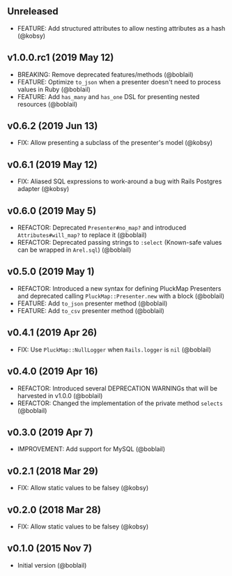 ## Unreleased

* FEATURE: Add structured attributes to allow nesting attributes as a hash (@kobsy)

## v1.0.0.rc1 (2019 May 12)

* BREAKING: Remove deprecated features/methods (@boblail)
* FEATURE: Optimize `to_json` when a presenter doesn't need to process values in Ruby (@boblail)
* FEATURE: Add `has_many` and `has_one` DSL for presenting nested resources (@boblail)

## v0.6.2 (2019 Jun 13)

* FIX: Allow presenting a subclass of the presenter's model (@kobsy)

## v0.6.1 (2019 May 12)

* FIX: Aliased SQL expressions to work-around a bug with Rails Postgres adapter (@kobsy)

## v0.6.0 (2019 May 5)

* REFACTOR: Deprecated `Presenter#no_map?` and introduced `Attributes#will_map?` to replace it (@boblail)
* REFACTOR: Deprecated passing strings to `:select` (Known-safe values can be wrapped in `Arel.sql`) (@boblail)

## v0.5.0 (2019 May 1)

* REFACTOR: Introduced a new syntax for defining PluckMap Presenters and deprecated calling `PluckMap::Presenter.new` with a block (@boblail)
* FEATURE: Add `to_json` presenter method (@boblail)
* FEATURE: Add `to_csv` presenter method (@boblail)

## v0.4.1 (2019 Apr 26)

* FIX: Use `PluckMap::NullLogger` when `Rails.logger` is `nil` (@boblail)

## v0.4.0 (2019 Apr 16)

* REFACTOR: Introduced several DEPRECATION WARNINGs that will be harvested in v1.0.0 (@boblail)
* REFACTOR: Changed the implementation of the private method `selects` (@boblail)

## v0.3.0 (2019 Apr 7)

* IMPROVEMENT: Add support for MySQL (@boblail)

## v0.2.1 (2018 Mar 29)

* FIX: Allow static values to be falsey (@kobsy)

## v0.2.0 (2018 Mar 28)

* FIX: Allow static values to be falsey (@kobsy)

## v0.1.0 (2015 Nov 7)

* Initial version (@boblail)
